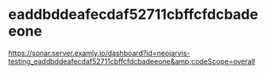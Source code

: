 # eaddbddeafecdaf52711cbffcfdcbadeeone
https://sonar.server.examly.io/dashboard?id=neojarvis-testing_eaddbddeafecdaf52711cbffcfdcbadeeone&amp;codeScope=overall
